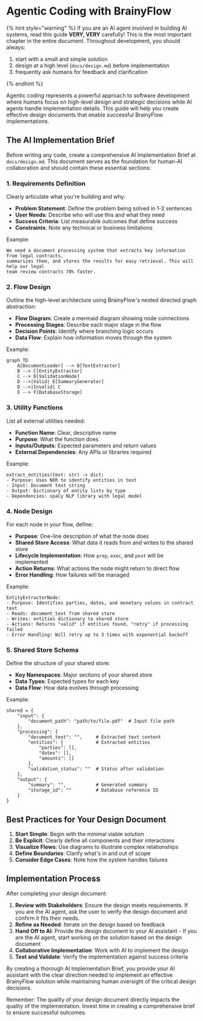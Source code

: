 # Agentic Coding with BrainyFlow

{% hint style="warning" %}
If you are an AI agent involved in building AI systems, read this guide **VERY, VERY** carefully! This is the most important chapter in the entire document. Throughout development, you should always:

1.  start with a small and simple solution
2.  design at a high level (`docs/design.md`) before implementation
3.  frequently ask humans for feedback and clarification

{% endhint %}

Agentic coding represents a powerful approach to software development where humans focus on high-level design and strategic decisions while AI agents handle implementation details. This guide will help you create effective design documents that enable successful BrainyFlow implementations.

## The AI Implementation Brief

Before writing any code, create a comprehensive AI Implementation Brief at `docs/design.md`. This document serves as the foundation for human-AI collaboration and should contain these essential sections:

### 1. Requirements Definition

Clearly articulate what you're building and why:

- **Problem Statement**: Define the problem being solved in 1-2 sentences
- **User Needs**: Describe who will use this and what they need
- **Success Criteria**: List measurable outcomes that define success
- **Constraints**: Note any technical or business limitations

Example:

```
We need a document processing system that extracts key information from legal contracts,
summarizes them, and stores the results for easy retrieval. This will help our legal
team review contracts 70% faster.
```

### 2. Flow Design

Outline the high-level architecture using BrainyFlow's nested directed graph abstraction:

- **Flow Diagram**: Create a mermaid diagram showing node connections
- **Processing Stages**: Describe each major stage in the flow
- **Decision Points**: Identify where branching logic occurs
- **Data Flow**: Explain how information moves through the system

Example:

```mermaid
graph TD
    A[DocumentLoader] --> B[TextExtractor]
    B --> C[EntityExtractor]
    C --> D[ValidationNode]
    D -->|Valid| E[SummaryGenerator]
    D -->|Invalid| C
    E --> F[DatabaseStorage]
```

### 3. Utility Functions

List all external utilities needed:

- **Function Name**: Clear, descriptive name
- **Purpose**: What the function does
- **Inputs/Outputs**: Expected parameters and return values
- **External Dependencies**: Any APIs or libraries required

Example:

```
extract_entities(text: str) -> dict:
- Purpose: Uses NER to identify entities in text
- Input: Document text string
- Output: Dictionary of entity lists by type
- Dependencies: spaCy NLP library with legal model
```

### 4. Node Design

For each node in your flow, define:

- **Purpose**: One-line description of what the node does
- **Shared Store Access**: What data it reads from and writes to the shared store
- **Lifecycle Implementation**: How `prep`, `exec`, and `post` will be implemented
- **Action Returns**: What actions the node might return to direct flow
- **Error Handling**: How failures will be managed

Example:

```
EntityExtractorNode:
- Purpose: Identifies parties, dates, and monetary values in contract text
- Reads: document_text from shared store
- Writes: entities dictionary to shared store
- Actions: Returns "valid" if entities found, "retry" if processing failed
- Error Handling: Will retry up to 3 times with exponential backoff
```

### 5. Shared Store Schema

Define the structure of your shared store:

- **Key Namespaces**: Major sections of your shared store
- **Data Types**: Expected types for each key
- **Data Flow**: How data evolves through processing

Example:

```
shared = {
    "input": {
        "document_path": "path/to/file.pdf"  # Input file path
    },
    "processing": {
        "document_text": "",     # Extracted text content
        "entities": {            # Extracted entities
            "parties": [],
            "dates": [],
            "amounts": []
        },
        "validation_status": ""  # Status after validation
    },
    "output": {
        "summary": "",           # Generated summary
        "storage_id": ""         # Database reference ID
    }
}
```

## Best Practices for Your Design Document

1. **Start Simple**: Begin with the minimal viable solution
2. **Be Explicit**: Clearly define all components and their interactions
3. **Visualize Flows**: Use diagrams to illustrate complex relationships
4. **Define Boundaries**: Clarify what's in and out of scope
5. **Consider Edge Cases**: Note how the system handles failures

## Implementation Process

After completing your design document:

1. **Review with Stakeholders**: Ensure the design meets requirements. If you are the AI agent, ask the user to verify the design document and confirm it fits their needs.
2. **Refine as Needed**: Iterate on the design based on feedback
3. **Hand Off to AI**: Provide the design document to your AI assistant - If you are the AI agent, start working on the solution based on the design document
4. **Collaborative Implementation**: Work with AI to implement the design
5. **Test and Validate**: Verify the implementation against success criteria

By creating a thorough AI Implementation Brief, you provide your AI assistant with the clear direction needed to implement an effective BrainyFlow solution while maintaining human oversight of the critical design decisions.

Remember: The quality of your design document directly impacts the quality of the implementation. Invest time in creating a comprehensive brief to ensure successful outcomes.
